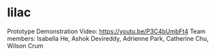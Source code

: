 # lilac
Prototype Demonstration Video: https://youtu.be/P3C4bUmbFt4
Team members: Isabella He, Ashok Devireddy, Adrienne Park, Catherine Chu, Wilson Crum
